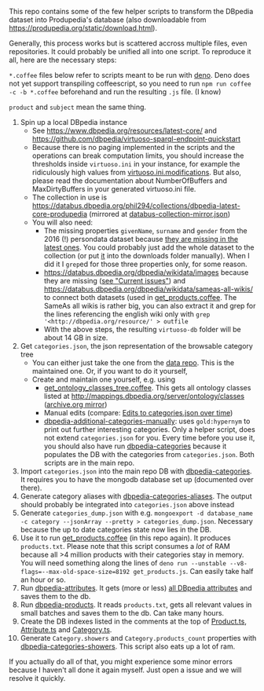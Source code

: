 This repo contains some of the few helper scripts to transform the DBpedia dataset into Produpedia's database (also downloadable from https://produpedia.org/static/download.html).

Generally, this process works but is scattered accross multiple files, even repositories. It could probably be unified all into one script. To reproduce it all, here are the necessary steps:

`*.coffee` files below refer to scripts meant to be run with [deno](https://deno.land). Deno does not yet support transpiling coffeescript, so you need to run `npm run coffee -c -b *.coffee` beforehand and run the resulting `.js` file. (I know)

`product` and `subject` mean the same thing.

1. Spin up a local DBpedia instance
   - See https://www.dbpedia.org/resources/latest-core/ and https://github.com/dbpedia/virtuoso-sparql-endpoint-quickstart
   - Because there is no paging implemented in the scripts and the operations can break computation limits, you should increase the thresholds inside `virtuoso.ini` in your instance, for example the ridiculously high values from [virtuoso.ini.modifications](virtuoso.ini.modifications). But also, please read the documentation about NumberOfBuffers and MaxDirtyBuffers in your generated virtuoso.ini file.
   - The collection in use is https://databus.dbpedia.org/phil294/collections/dbpedia-latest-core-produpedia (mirrored at [databus-collection-mirror.json](databus-collection-mirror.json))
   - You will also need:
      - The missing properties `givenName`, `surname` and `gender` from the 2016 (!) persondata dataset because [they are missing in the latest ones](https://forum.dbpedia.org/t/dbpedia-dataset-2019-08-30-pre-release/219/22). You could probably just add the whole dataset to the collection (or put [it](https://downloads.dbpedia.org/repo/dbpedia/generic/persondata/2016.10.01/persondata_lang=en.ttl.bz2) into the downloads folder manually). When I did it I `grep`ed for those three properties only, for some reason.
      - https://databus.dbpedia.org/dbpedia/wikidata/images because they are missing ([see "Current issues"](https://www.dbpedia.org/resources/latest-core/)) and https://databus.dbpedia.org/dbpedia/wikidata/sameas-all-wikis/ to connect both datasets (used in [get_products.coffee](get_products.coffee). The SameAs all wikis is rather big, you can also extract it and grep for the lines referencing the english wiki only with `grep '<http://dbpedia.org/resource/' > outfile`
      - With the above steps, the resulting `virtuoso-db` folder will be about 14 GB in size.    
1. Get `categories.json`, the json representation of the browsable category tree
   - You can either just take the one from the [data repo](https://github.com/produpedia-org/data/blob/master/categories.json). This is the maintained one. Or, if you want to do it yourself,
   - Create and maintain one yourself, e.g. using
      - [get_ontology_classes_tree.coffee](get_ontology_classes_tree.coffee). This gets all ontology classes listed at http://mappings.dbpedia.org/server/ontology/classes ([archive.org mirror](https://web.archive.org/web/20200802111242/http://mappings.dbpedia.org/server/ontology/classes))
      - Manual edits (compare: [Edits to categories.json over time](https://github.com/produpedia-org/data/commits/master/categories.json))
      - [dbpedia-additional-categories-manually](https://github.com/produpedia-org/produpedia.org/tree/master/api/initializers/dbpedia-additional-categories-manually.ts): uses `gold:hypernym` to print out further interesting categories. Only a helper script, does not extend `categories.json` for you. Every time before you use it, you should also have run [dbpedia-categories](https://github.com/produpedia-org/produpedia.org/tree/master/api/initializers/dbpedia-categories.ts) because it populates the DB with the categories from `categories.json`. Both scripts are in the main repo.
1. Import `categories.json` into the main repo DB with [dbpedia-categories](https://github.com/produpedia-org/produpedia.org/tree/master/api/initializers/dbpedia-categories.ts). It requires you to have the mongodb database set up (documented over there).
1. Generate category aliases with [dbpedia-categories-aliases](https://github.com/produpedia-org/produpedia.org/tree/master/api/initializers/dbpedia-categories-aliases.ts). The output should probably be integrated into `categories.json` above instead
1. Generate `categories_dump.json` with e.g. `mongoexport -d database_name -c category --jsonArray --pretty > categories_dump.json`. Necessary because the up to date categories state now lies in the DB.
1. Use it to run [get_products.coffee](get_products.coffee) (in this repo again). It produces `products.txt`. Please note that this script consumes a *lot* of RAM because all >4 million products with their categories stay in memory. You will need something along the lines of `deno run --unstable --v8-flags=--max-old-space-size=8192 get_products.js`. Can easily take half an hour or so.
1. Run [dbpedia-attributes](https://github.com/produpedia-org/produpedia.org/tree/master/api/initializers/dbpedia-attributes.ts). It gets (more or less) [all DBpedia attributes](http://mappings.dbpedia.org/index.php?title=Special%3AAllPages&from=&to=&namespace=202) and saves them to the db.
1. Run [dbpedia-products](https://github.com/produpedia-org/produpedia.org/tree/master/api/initializers/dbpedia-products.ts). It reads `products.txt`, gets all relevant values in small batches and saves them to the db. Can take many hours.
1. Create the DB indexes listed in the comments at the top of [Product.ts](https://github.com/produpedia-org/produpedia.org/tree/master/api/models/Product.ts), [Attribute.ts](https://github.com/produpedia-org/produpedia.org/tree/master/api/models/Attribute.ts) and [Category.ts](https://github.com/produpedia-org/produpedia.org/tree/master/api/models/Category.ts).
1. Generate `Category.showers` and `Category.products_count` properties with [dbpedia-categories-showers](https://github.com/produpedia-org/produpedia.org/tree/master/api/initializers/dbpedia-categories-showers.ts). This script also eats up a lot of ram.

If you actually do all of that, you might experience some minor errors because I haven't all done it again myself. Just open a issue and we will resolve it quickly.
